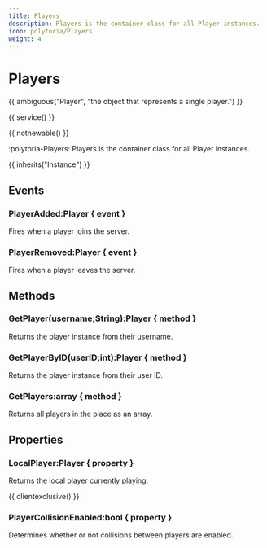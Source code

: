 ```yaml
---
title: Players
description: Players is the container class for all Player instances.
icon: polytoria/Players
weight: 4
---
```


# Players

{{ ambiguous("Player", "the object that represents a single player.") }}

{{ service() }}

{{ notnewable() }}

:polytoria-Players: Players is the container class for all Player instances.

{{ inherits("Instance") }}

## Events

### PlayerAdded:Player { event }

Fires when a player joins the server.

### PlayerRemoved:Player { event }

Fires when a player leaves the server.

## Methods

### GetPlayer(username;String):Player { method }

Returns the player instance from their username.

### GetPlayerByID(userID;int):Player { method }

Returns the player instance from their user ID.

### GetPlayers:array { method }

Returns all players in the place as an array.

## Properties

### LocalPlayer:Player { property }

Returns the local player currently playing.

{{ clientexclusive() }}

### PlayerCollisionEnabled:bool { property }

Determines whether or not collisions between players are enabled.
